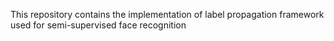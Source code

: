 This repository contains the implementation of label propagation framework used for semi-supervised face recognition
